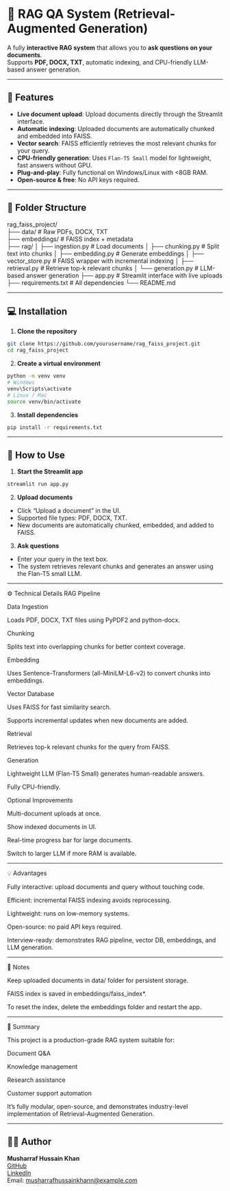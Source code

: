 # 📄 RAG QA System (Retrieval-Augmented Generation)

A fully **interactive RAG system** that allows you to **ask questions on your documents**.  
Supports **PDF, DOCX, TXT**, automatic indexing, and CPU-friendly LLM-based answer generation.  

---

## **🚀 Features**

- **Live document upload**: Upload documents directly through the Streamlit interface.
- **Automatic indexing**: Uploaded documents are automatically chunked and embedded into FAISS.
- **Vector search**: FAISS efficiently retrieves the most relevant chunks for your query.
- **CPU-friendly generation**: Uses `Flan-T5 Small` model for lightweight, fast answers without GPU.
- **Plug-and-play**: Fully functional on Windows/Linux with <8GB RAM.
- **Open-source & free**: No API keys required.

---

## **📁 Folder Structure**

rag_faiss_project/<br>
├── data/ # Raw PDFs, DOCX, TXT <br>
├── embeddings/ # FAISS index + metadata<br>
├── rag/
│ ├── ingestion.py # Load documents
│ ├── chunking.py # Split text into chunks
│ ├── embedding.py # Generate embeddings
│ ├── vector_store.py # FAISS wrapper with incremental indexing
│ ├── retrieval.py # Retrieve top-k relevant chunks
│ └── generation.py # LLM-based answer generation
├── app.py # Streamlit interface with live uploads
├── requirements.txt # All dependencies
└── README.md


---

## **💻 Installation**

1. **Clone the repository**

```bash
git clone https://github.com/yourusername/rag_faiss_project.git
cd rag_faiss_project
```

2. **Create a virtual environment**
```bash
python -m venv venv
# Windows
venv\Scripts\activate
# Linux / Mac
source venv/bin/activate
```

3. **Install dependencies**
```bash
pip install -r requirements.txt
```
---
## **📂 How to Use**

1. **Start the Streamlit app**
```bash
streamlit run app.py
```

2. **Upload documents**
- Click “Upload a document” in the UI.
- Supported file types: PDF, DOCX, TXT.
- New documents are automatically chunked, embedded, and added to FAISS.

3. **Ask questions**
* Enter your query in the text box.
* The system retrieves relevant chunks and generates an answer using the Flan-T5 small LLM.

---

⚙️ Technical Details
RAG Pipeline

Data Ingestion

Loads PDF, DOCX, TXT files using PyPDF2 and python-docx.

Chunking

Splits text into overlapping chunks for better context coverage.

Embedding

Uses Sentence-Transformers (all-MiniLM-L6-v2) to convert chunks into embeddings.

Vector Database

Uses FAISS for fast similarity search.

Supports incremental updates when new documents are added.

Retrieval

Retrieves top-k relevant chunks for the query from FAISS.

Generation

Lightweight LLM (Flan-T5 Small) generates human-readable answers.

Fully CPU-friendly.

Optional Improvements

Multi-document uploads at once.

Show indexed documents in UI.

Real-time progress bar for large documents.

Switch to larger LLM if more RAM is available.

---

💡 Advantages

Fully interactive: upload documents and query without touching code.

Efficient: incremental FAISS indexing avoids reprocessing.

Lightweight: runs on low-memory systems.

Open-source: no paid API keys required.

Interview-ready: demonstrates RAG pipeline, vector DB, embeddings, and LLM generation.

---

📌 Notes

Keep uploaded documents in data/ folder for persistent storage.

FAISS index is saved in embeddings/faiss_index*.

To reset the index, delete the embeddings folder and restart the app.

---

🎯 Summary

This project is a production-grade RAG system suitable for:

Document Q&A

Knowledge management

Research assistance

Customer support automation

It’s fully modular, open-source, and demonstrates industry-level implementation of Retrieval-Augmented Generation.

---

## 👨‍💻 Author

<b>Musharraf Hussain Khan</b><br>
[GitHub](https://github.com/Musharraf1519)<br>
[LinkedIn](https://www.linkedin.com/in/musharraf-hussain-khan/)<br>
Email: musharrafhussainkhann@example.com


